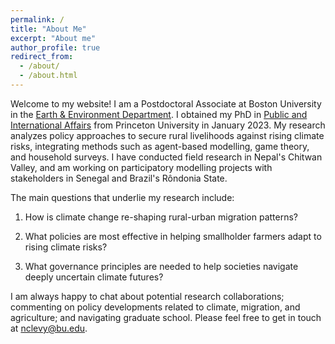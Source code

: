 ```yaml
---
permalink: /
title: "About Me"
excerpt: "About me"
author_profile: true
redirect_from: 
  - /about/
  - /about.html
---
```


Welcome to my website! I am a Postdoctoral Associate at Boston University in the [Earth & Environment Department](https://www.bu.edu/earth/). I obtained my PhD in [Public and International Affairs](https://cpree.princeton.edu/) from Princeton University in January 2023. My research analyzes policy approaches to secure rural livelihoods against rising climate risks, integrating methods such as agent-based modelling, game theory, and household surveys. I have conducted field research in Nepal's Chitwan Valley, and am working on participatory modelling projects with stakeholders in Senegal and Brazil's Rôndonia State.

The main questions that underlie my research include:

1) How is climate change re-shaping rural-urban migration patterns?

2) What policies are most effective in helping smallholder farmers adapt to rising climate risks?

3) What governance principles are needed to help societies navigate deeply uncertain climate futures?  

I am always happy to chat about potential research collaborations; commenting on policy developments related to climate, migration, and agriculture; and navigating graduate school. Please feel free to get in touch at nclevy@bu.edu.